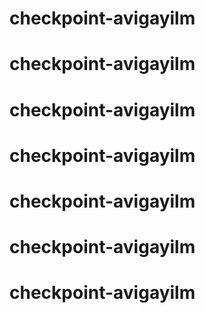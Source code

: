 # checkpoint-avigayilm
# checkpoint-avigayilm
# checkpoint-avigayilm
# checkpoint-avigayilm
# checkpoint-avigayilm
# checkpoint-avigayilm
# checkpoint-avigayilm
